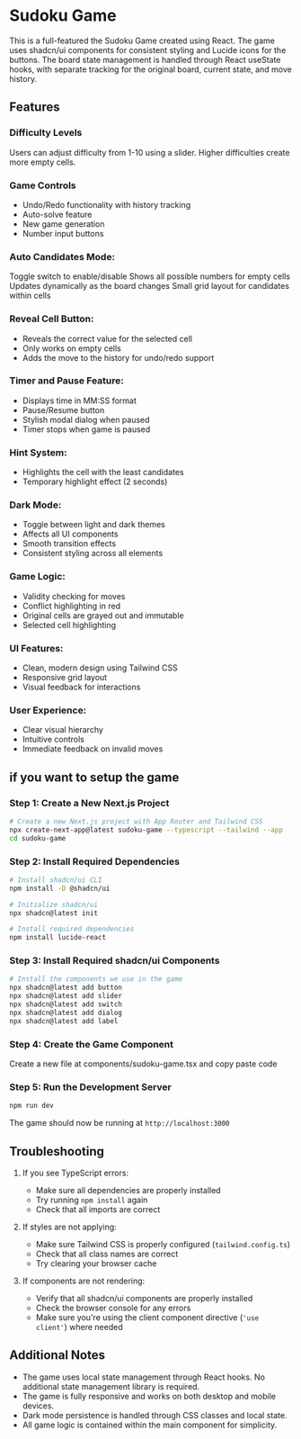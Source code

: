 # Sudoku Game
This is a full-featured the Sudoku Game created using React.
The game uses shadcn/ui components for consistent styling and Lucide icons for the buttons. The board state management is handled through React useState hooks, with separate tracking for the original board, current state, and move history.

## Features

### Difficulty Levels
Users can adjust difficulty from 1-10 using a slider. Higher difficulties create more empty cells.

### Game Controls

- Undo/Redo functionality with history tracking
- Auto-solve feature
- New game generation
- Number input buttons

### Auto Candidates Mode:

Toggle switch to enable/disable
Shows all possible numbers for empty cells
Updates dynamically as the board changes
Small grid layout for candidates within cells

### Reveal Cell Button:

- Reveals the correct value for the selected cell
- Only works on empty cells
- Adds the move to the history for undo/redo support

### Timer and Pause Feature:

- Displays time in MM:SS format
- Pause/Resume button
- Stylish modal dialog when paused
- Timer stops when game is paused

### Hint System:

- Highlights the cell with the least candidates
- Temporary highlight effect (2 seconds)

### Dark Mode:

- Toggle between light and dark themes
- Affects all UI components
- Smooth transition effects
- Consistent styling across all elements

### Game Logic:

- Validity checking for moves
- Conflict highlighting in red
- Original cells are grayed out and immutable
- Selected cell highlighting

### UI Features:

- Clean, modern design using Tailwind CSS
- Responsive grid layout
- Visual feedback for interactions

### User Experience:

- Clear visual hierarchy
- Intuitive controls
- Immediate feedback on invalid moves


## if you want to setup the game 
### Step 1: Create a New Next.js Project
```bash
# Create a new Next.js project with App Router and Tailwind CSS
npx create-next-app@latest sudoku-game --typescript --tailwind --app
cd sudoku-game
```

### Step 2: Install Required Dependencies
```bash
# Install shadcn/ui CLI
npm install -D @shadcn/ui

# Initialize shadcn/ui
npx shadcn@latest init

# Install required dependencies
npm install lucide-react
```

### Step 3: Install Required shadcn/ui Components
```bash
# Install the components we use in the game
npx shadcn@latest add button
npx shadcn@latest add slider
npx shadcn@latest add switch
npx shadcn@latest add dialog
npx shadcn@latest add label
```

### Step 4: Create the Game Component
Create a new file at components/sudoku-game.tsx and copy paste code

### Step 5: Run the Development Server
```bash
npm run dev
```
The game should now be running at `http://localhost:3000`

## Troubleshooting
1. If you see TypeScript errors:
   - Make sure all dependencies are properly installed
   - Try running `npm install` again
   - Check that all imports are correct

2. If styles are not applying:
   - Make sure Tailwind CSS is properly configured (`tailwind.config.ts`)
   - Check that all class names are correct
   - Try clearing your browser cache

3. If components are not rendering:
   - Verify that all shadcn/ui components are properly installed
   - Check the browser console for any errors
   - Make sure you're using the client component directive (`'use client'`) where needed

## Additional Notes
- The game uses local state management through React hooks. No additional state management library is required.
- The game is fully responsive and works on both desktop and mobile devices.
- Dark mode persistence is handled through CSS classes and local state.
- All game logic is contained within the main component for simplicity.
